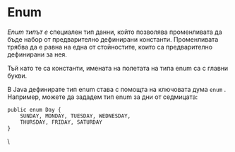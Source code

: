 # Enum

_Enum типът е_ специален тип данни, който позволява променливата да бъде набор от предварително дефинирани константи. Променливата трябва да е равна на една от стойностите, които са предварително дефинирани за нея.

Тъй като те са константи, имената на полетата на типа enum са с главни букви.

В Java дефинирате тип enum става с помощта на ключовата дума `enum` . Например, можете да зададем тип enum за дни от седмицата:

```
public enum Day {
    SUNDAY, MONDAY, TUESDAY, WEDNESDAY,
    THURSDAY, FRIDAY, SATURDAY 
}
```

\
